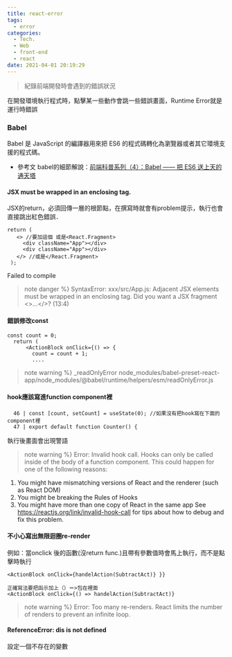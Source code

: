 ```yaml
---
title: react-error
tags:
  - error
categories:
  - Tech.
  - Web
  - front-end
  - react
date: 2021-04-01 20:19:29
---
```



>紀錄前端開發時會遇到的錯誤狀況 


<!--more-->


在開發環境執行程式時，點擊某一些動作會跳一些錯誤畫面，Runtime Error就是運行時錯誤
### Babel
Babel 是 JavaScript 的編譯器用來把 ES6 的程式碼轉化為瀏覽器或者其它環境支援的程式碼。

- 參考文 babel的細節解說：[前端科普系列（4）：Babel —— 把 ES6 送上天的通天塔](https://www.mdeditor.tw/pl/pNFj/zh-tw)


 #### JSX must be wrapped in an enclosing tag.
 JSX的return，必須回傳一層的根節點，在撰寫時就會有problem提示，執行也會直接跳出紅色錯誤．
 ```
return (
    <> //要加這個 或是<React.Fragment>
      <div className="App"></div>
      <div className="App"></div>
    </> //或是</React.Fragment>
  );
 ```
 Failed to compile
>note danger %}
 SyntaxError: xxx/src/App.js: Adjacent JSX elements must be wrapped in an enclosing tag. Did you want a JSX fragment <>...</>? (13:4)
  
  
#### 錯誤修改const
```
const count = 0;
  return (
      <ActionBlock onClick={() => {
        count = count + 1;
        ....
```

>note warning %}
 _readOnlyError
node_modules/babel-preset-react-app/node_modules/@babel/runtime/helpers/esm/readOnlyError.js
 

#### hook應該寫進function component裡
```
  46 | const [count, setCount] = useState(0); //如果沒有把hook寫在下面的component裡
  47 | export default function Counter() {
```
執行後畫面會出現警語
>note warning %}
Error: Invalid hook call. Hooks can only be called inside of the body of a function component. This could happen for one of the following reasons:
1. You might have mismatching versions of React and the renderer (such as React DOM)
2. You might be breaking the Rules of Hooks
3. You might have more than one copy of React in the same app
See https://reactjs.org/link/invalid-hook-call for tips about how to debug and fix this problem.
 

#### 不小心寫出無限迴圈re-render

例如：當onclick 後的函數(沒return func.)且帶有參數值時會馬上執行，而不是點擊時執行
```
<ActionBlock onClick={handelAction(SubtractAct)} }}

正確寫法要把函示加上（）＝>包在裡面
<ActionBlock onClick={() => handelAction(SubtractAct)}
```
>note warning %}
Error: Too many re-renders. React limits the number of renders to prevent an infinite loop.
 


#### ReferenceError: dis is not defined
設定一個不存在的變數